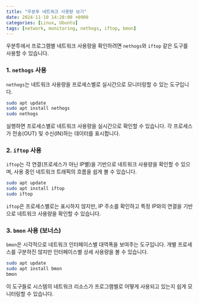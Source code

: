```yaml
---
title: "우분투 네트워크 사용량 보기"
date: 2024-11-10 14:28:00 +0900
categories: [Linux, Ubuntu]
tags: [network, monitoring, nethogs, iftop, bmon]
---
```


우분투에서 프로그램별 네트워크 사용량을 확인하려면 `nethogs`와 `iftop` 같은 도구를 사용할 수 있습니다.

### 1. `nethogs` 사용
`nethogs`는 네트워크 사용량을 프로세스별로 실시간으로 모니터링할 수 있는 도구입니다.

```bash
sudo apt update
sudo apt install nethogs
sudo nethogs
```

실행하면 프로세스별로 네트워크 사용량을 실시간으로 확인할 수 있습니다. 각 프로세스가 전송(OUT) 및 수신(IN)하는 데이터를 표시합니다.

### 2. `iftop` 사용
`iftop`는 각 연결(프로세스가 아닌 IP별)을 기반으로 네트워크 사용량을 확인할 수 있으며, 사용 중인 네트워크 트래픽의 흐름을 쉽게 볼 수 있습니다.

```bash
sudo apt update
sudo apt install iftop
sudo iftop
```

`iftop`은 프로세스별로는 표시하지 않지만, IP 주소를 확인하고 특정 IP와의 연결을 기반으로 네트워크 사용량을 확인할 수 있습니다.

### 3. `bmon` 사용 (보너스)
`bmon`은 시각적으로 네트워크 인터페이스별 대역폭을 보여주는 도구입니다. 개별 프로세스를 구분하진 않지만 인터페이스별 상세 사용량을 볼 수 있습니다.

```bash
sudo apt update
sudo apt install bmon
bmon
```

이 도구들로 시스템의 네트워크 리소스가 프로그램별로 어떻게 사용되고 있는지 쉽게 모니터링할 수 있습니다.

